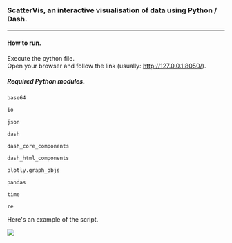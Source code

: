 ### ScatterVis, an interactive visualisation of data using Python / Dash.  
------  

#### How to run.  
Execute the python file.  
Open your browser and follow the link (usually: http://127.0.0.1:8050/).   
  
##### Required Python modules.  
```
base64 

io 

json 

dash 

dash_core_components 

dash_html_components 

plotly.graph_objs 

pandas 

time 

re  
```

Here's an example of the script.


![](https://github.com/ZackBoyd123/interactive_data_visualisation/blob/master/explain.gif)
